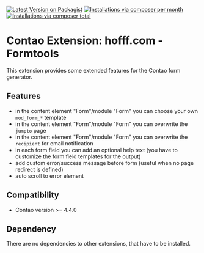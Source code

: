 [![Latest Version on Packagist](http://img.shields.io/packagist/v/hofff/contao-formtools.svg?style=flat)](https://packagist.org/packages/hofff/contao-formtools)
[![Installations via composer per month](http://img.shields.io/packagist/dm/hofff/contao-formtools.svg?style=flat)](https://packagist.org/packages/hofff/contao-formtools)
[![Installations via composer total](http://img.shields.io/packagist/dt/hofff/contao-formtools.svg?style=flat)](https://packagist.org/packages/hofff/contao-formtools)

# Contao Extension: hofff.com - Formtools

This extension provides some extended features for the Contao form generator.


## Features

- in the content element "Form"/module "Form" you can choose your own `mod_form_*` template
- in the content element "Form"/module "Form" you can overwrite the `jumpto` page
- in the content element "Form"/module "Form" you can overwrite the `recipient` for email notification
- in each form field you can add an optional help text (you have to customize the form field templates for the output)
- add custom error/success message before form (useful when no page redirect is defined)
- auto scroll to error element

## Compatibility

- Contao version >= 4.4.0


## Dependency

There are no dependencies to other extensions, that have to be installed.
